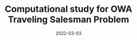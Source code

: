 ---
title: "Computational study for OWA Traveling Salesman Problem"
collection: publications
permalink: /publication/2022-03-03-paper1
type: conf
date: 2022-03-03
venue: '23ème congrès annuel de la Société Française de Recherche Opérationnelle et d&apos;Aide à la Décision, INSA Lyon, Feb 2022, Villeurbanne - Lyon, France.'
paperurl: 'https://hal.archives-ouvertes.fr/hal-03595265'
---